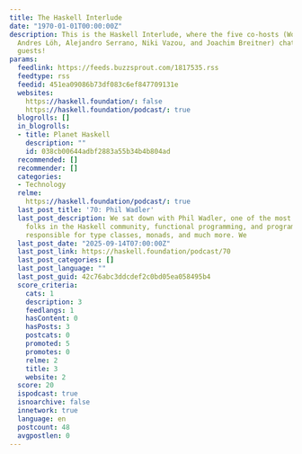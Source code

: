 ```yaml
---
title: The Haskell Interlude
date: "1970-01-01T00:00:00Z"
description: This is the Haskell Interlude, where the five co-hosts (Wouter Swierstra,
  Andres Löh, Alejandro Serrano, Niki Vazou, and Joachim Breitner) chat with Haskell
  guests!
params:
  feedlink: https://feeds.buzzsprout.com/1817535.rss
  feedtype: rss
  feedid: 451ea09086b73df083c6ef847709131e
  websites:
    https://haskell.foundation/: false
    https://haskell.foundation/podcast/: true
  blogrolls: []
  in_blogrolls:
  - title: Planet Haskell
    description: ""
    id: 038cb00644adbf2883a55b34b4b804ad
  recommended: []
  recommender: []
  categories:
  - Technology
  relme:
    https://haskell.foundation/podcast/: true
  last_post_title: '70: Phil Wadler'
  last_post_description: We sat down with Phil Wadler, one of the most influential
    folks in the Haskell community, functional programming, and programming languages,
    responsible for type classes, monads, and much more. We
  last_post_date: "2025-09-14T07:00:00Z"
  last_post_link: https://haskell.foundation/podcast/70
  last_post_categories: []
  last_post_language: ""
  last_post_guid: 42c76abc3ddcdef2c0bd05ea058495b4
  score_criteria:
    cats: 1
    description: 3
    feedlangs: 1
    hasContent: 0
    hasPosts: 3
    postcats: 0
    promoted: 5
    promotes: 0
    relme: 2
    title: 3
    website: 2
  score: 20
  ispodcast: true
  isnoarchive: false
  innetwork: true
  language: en
  postcount: 48
  avgpostlen: 0
---
```

